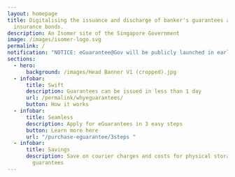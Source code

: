 ```yaml
---
layout: homepage
title: Digitalising the issuance and discharge of banker's guarantees and
  insurance bonds.
description: An Isomer site of the Singapore Government
image: /images/isomer-logo.svg
permalink: /
notification: "NOTICE: eGuarantee@Gov will be publicly launched in early November 2022."
sections:
  - hero:
      background: /images/Head Banner V1 (cropped).jpg
  - infobar:
      title: Swift
      description: Guarantees can be issued in less than 1 day
      url: /permalink/whyeguarantees/
      button: How it works
  - infobar:
      title: Seamless
      description: Apply for eGuarantees in 3 easy steps
      button: Learn more here
      url: "/purchase-eguarantee/3steps "
  - infobar:
      title: Savings
      description: Save on courier charges and costs for physical storage of paper
        guarantees
---
```


